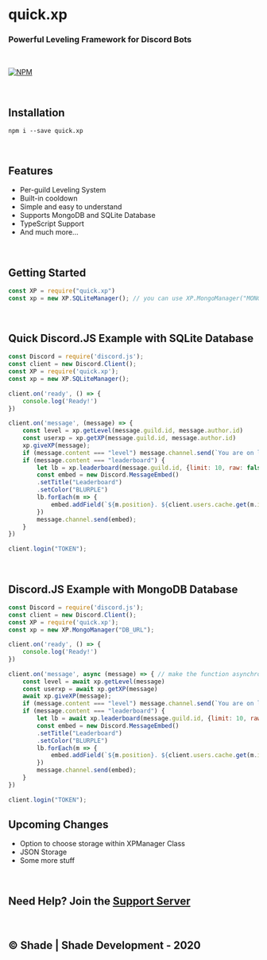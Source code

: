 # quick.xp

### Powerful Leveling Framework for Discord Bots

<br>

[![NPM](https://nodei.co/npm/quick.xp.png?downloads=true&downloadRank=true&stars=true)](https://nodei.co/npm/quick.xp/)

<br>

## Installation
```
npm i --save quick.xp
```
<br>

## Features
- Per-guild Leveling System
- Built-in cooldown
- Simple and easy to understand
- Supports MongoDB and SQLite Database
- TypeScript Support
- And much more...

<br>

## Getting Started
```js
const XP = require("quick.xp")
const xp = new XP.SQLiteManager(); // you can use XP.MongoManager("MONGO_URL") if you want to use MongoDB Storage
```

<br>

## Quick Discord.JS Example with SQLite Database
```js
const Discord = require('discord.js');
const client = new Discord.Client();
const XP = require('quick.xp');
const xp = new XP.SQLiteManager();
 
client.on('ready', () => {
    console.log('Ready!')
})
 
client.on('message', (message) => {
    const level = xp.getLevel(message.guild.id, message.author.id)
    const userxp = xp.getXP(message.guild.id, message.author.id)
    xp.giveXP(message);
    if (message.content === "level") message.channel.send(`You are on level ${level} and have ${userxp} XP`)
    if (message.content === "leaderboard") {
        let lb = xp.leaderboard(message.guild.id, {limit: 10, raw: false});
        const embed = new Discord.MessageEmbed()
        .setTitle("Leaderboard")
        .setColor("BLURPLE")
        lb.forEach(m => {
            embed.addField(`${m.position}. ${client.users.cache.get(m.id).tag}`, `Level: ${xp.getLevel(message, m.id)}\n XP: ${m.xp}`)
        })
        message.channel.send(embed);
    }
})
 
client.login("TOKEN");
```
<br>

## Discord.JS Example with MongoDB Database
```js
const Discord = require('discord.js');
const client = new Discord.Client();
const XP = require('quick.xp');
const xp = new XP.MongoManager("DB_URL");
 
client.on('ready', () => {
    console.log('Ready!')
})
 
client.on('message', async (message) => { // make the function asynchronous and add await
    const level = await xp.getLevel(message)
    const userxp = await xp.getXP(message)
    await xp.giveXP(message);
    if (message.content === "level") message.channel.send(`You are on level ${level} and have ${userxp} XP`)
    if (message.content === "leaderboard") {
        let lb = await xp.leaderboard(message.guild.id, {limit: 10, raw: false});
        const embed = new Discord.MessageEmbed()
        .setTitle("Leaderboard")
        .setColor("BLURPLE")
        lb.forEach(m => {
            embed.addField(`${m.position}. ${client.users.cache.get(m.id).tag}`, `Level: ${level}\n XP: ${m.xp}`)
        })
        message.channel.send(embed);
    }
})
 
client.login("TOKEN");
```

## Upcoming Changes
- Option to choose storage within XPManager Class
- JSON Storage
- Some more stuff
<br>

## Need Help? Join the [Support Server](https://discord.gg/mKyRmPB)
<br>

## © Shade | Shade Development - 2020
